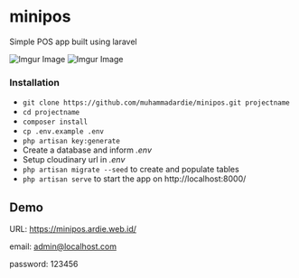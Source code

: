 # minipos
Simple POS app built using laravel

![Imgur Image](https://imgur.com/MyjJNeI.png)
![Imgur Image](https://imgur.com/TgqZ56J.png)

### Installation ###

* `git clone https://github.com/muhammadardie/minipos.git projectname`
* `cd projectname`
* `composer install`
* `cp .env.example .env`
* `php artisan key:generate`
* Create a database and inform *.env*
* Setup cloudinary url in *.env*
* `php artisan migrate --seed` to create and populate tables
* `php artisan serve` to start the app on http://localhost:8000/

## Demo

URL: https://minipos.ardie.web.id/

email: admin@localhost.com

password: 123456
